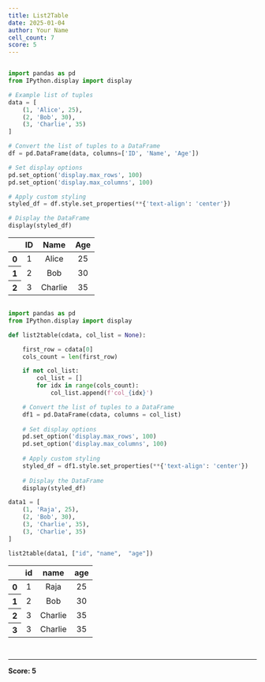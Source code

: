 ```yaml
---
title: List2Table
date: 2025-01-04
author: Your Name
cell_count: 7
score: 5
---
```


```python

```


```python
import pandas as pd
from IPython.display import display

# Example list of tuples
data = [
    (1, 'Alice', 25),
    (2, 'Bob', 30),
    (3, 'Charlie', 35)
]

# Convert the list of tuples to a DataFrame
df = pd.DataFrame(data, columns=['ID', 'Name', 'Age'])

# Set display options
pd.set_option('display.max_rows', 100)
pd.set_option('display.max_columns', 100)

# Apply custom styling
styled_df = df.style.set_properties(**{'text-align': 'center'})

# Display the DataFrame
display(styled_df)
```


<style type="text/css">
#T_90abf_row0_col0, #T_90abf_row0_col1, #T_90abf_row0_col2, #T_90abf_row1_col0, #T_90abf_row1_col1, #T_90abf_row1_col2, #T_90abf_row2_col0, #T_90abf_row2_col1, #T_90abf_row2_col2 {
  text-align: center;
}
</style>
<table id="T_90abf">
  <thead>
    <tr>
      <th class="blank level0" >&nbsp;</th>
      <th id="T_90abf_level0_col0" class="col_heading level0 col0" >ID</th>
      <th id="T_90abf_level0_col1" class="col_heading level0 col1" >Name</th>
      <th id="T_90abf_level0_col2" class="col_heading level0 col2" >Age</th>
    </tr>
  </thead>
  <tbody>
    <tr>
      <th id="T_90abf_level0_row0" class="row_heading level0 row0" >0</th>
      <td id="T_90abf_row0_col0" class="data row0 col0" >1</td>
      <td id="T_90abf_row0_col1" class="data row0 col1" >Alice</td>
      <td id="T_90abf_row0_col2" class="data row0 col2" >25</td>
    </tr>
    <tr>
      <th id="T_90abf_level0_row1" class="row_heading level0 row1" >1</th>
      <td id="T_90abf_row1_col0" class="data row1 col0" >2</td>
      <td id="T_90abf_row1_col1" class="data row1 col1" >Bob</td>
      <td id="T_90abf_row1_col2" class="data row1 col2" >30</td>
    </tr>
    <tr>
      <th id="T_90abf_level0_row2" class="row_heading level0 row2" >2</th>
      <td id="T_90abf_row2_col0" class="data row2 col0" >3</td>
      <td id="T_90abf_row2_col1" class="data row2 col1" >Charlie</td>
      <td id="T_90abf_row2_col2" class="data row2 col2" >35</td>
    </tr>
  </tbody>
</table>




```python

import pandas as pd
from IPython.display import display

def list2table(cdata, col_list = None):

    first_row = cdata[0]
    cols_count = len(first_row)

    if not col_list:
        col_list = []
        for idx in range(cols_count):
            col_list.append(f'col_{idx}')

    # Convert the list of tuples to a DataFrame
    df1 = pd.DataFrame(cdata, columns = col_list)
    
    # Set display options
    pd.set_option('display.max_rows', 100)
    pd.set_option('display.max_columns', 100)
    
    # Apply custom styling
    styled_df = df1.style.set_properties(**{'text-align': 'center'})
    
    # Display the DataFrame
    display(styled_df)
```


```python
data1 = [
    (1, 'Raja', 25),
    (2, 'Bob', 30),
    (3, 'Charlie', 35),
    (3, 'Charlie', 35)
]
```


```python
list2table(data1, ["id", "name",  "age"])
```


<style type="text/css">
#T_62f1f_row0_col0, #T_62f1f_row0_col1, #T_62f1f_row0_col2, #T_62f1f_row1_col0, #T_62f1f_row1_col1, #T_62f1f_row1_col2, #T_62f1f_row2_col0, #T_62f1f_row2_col1, #T_62f1f_row2_col2, #T_62f1f_row3_col0, #T_62f1f_row3_col1, #T_62f1f_row3_col2 {
  text-align: center;
}
</style>
<table id="T_62f1f">
  <thead>
    <tr>
      <th class="blank level0" >&nbsp;</th>
      <th id="T_62f1f_level0_col0" class="col_heading level0 col0" >id</th>
      <th id="T_62f1f_level0_col1" class="col_heading level0 col1" >name</th>
      <th id="T_62f1f_level0_col2" class="col_heading level0 col2" >age</th>
    </tr>
  </thead>
  <tbody>
    <tr>
      <th id="T_62f1f_level0_row0" class="row_heading level0 row0" >0</th>
      <td id="T_62f1f_row0_col0" class="data row0 col0" >1</td>
      <td id="T_62f1f_row0_col1" class="data row0 col1" >Raja</td>
      <td id="T_62f1f_row0_col2" class="data row0 col2" >25</td>
    </tr>
    <tr>
      <th id="T_62f1f_level0_row1" class="row_heading level0 row1" >1</th>
      <td id="T_62f1f_row1_col0" class="data row1 col0" >2</td>
      <td id="T_62f1f_row1_col1" class="data row1 col1" >Bob</td>
      <td id="T_62f1f_row1_col2" class="data row1 col2" >30</td>
    </tr>
    <tr>
      <th id="T_62f1f_level0_row2" class="row_heading level0 row2" >2</th>
      <td id="T_62f1f_row2_col0" class="data row2 col0" >3</td>
      <td id="T_62f1f_row2_col1" class="data row2 col1" >Charlie</td>
      <td id="T_62f1f_row2_col2" class="data row2 col2" >35</td>
    </tr>
    <tr>
      <th id="T_62f1f_level0_row3" class="row_heading level0 row3" >3</th>
      <td id="T_62f1f_row3_col0" class="data row3 col0" >3</td>
      <td id="T_62f1f_row3_col1" class="data row3 col1" >Charlie</td>
      <td id="T_62f1f_row3_col2" class="data row3 col2" >35</td>
    </tr>
  </tbody>
</table>




```python

```


```python

```


---
**Score: 5**